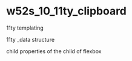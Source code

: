 # w52s_10_11ty_clipboard

11ty templating

11ty \_data structure

child properties of the child of flexbox
